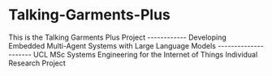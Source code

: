 # Talking-Garments-Plus
This is the Talking Garments Plus Project ------------ Developing Embedded Multi-Agent Systems with Large Language Models --------------------- UCL MSc Systems Engineering for the Internet of Things Individual Research Project
